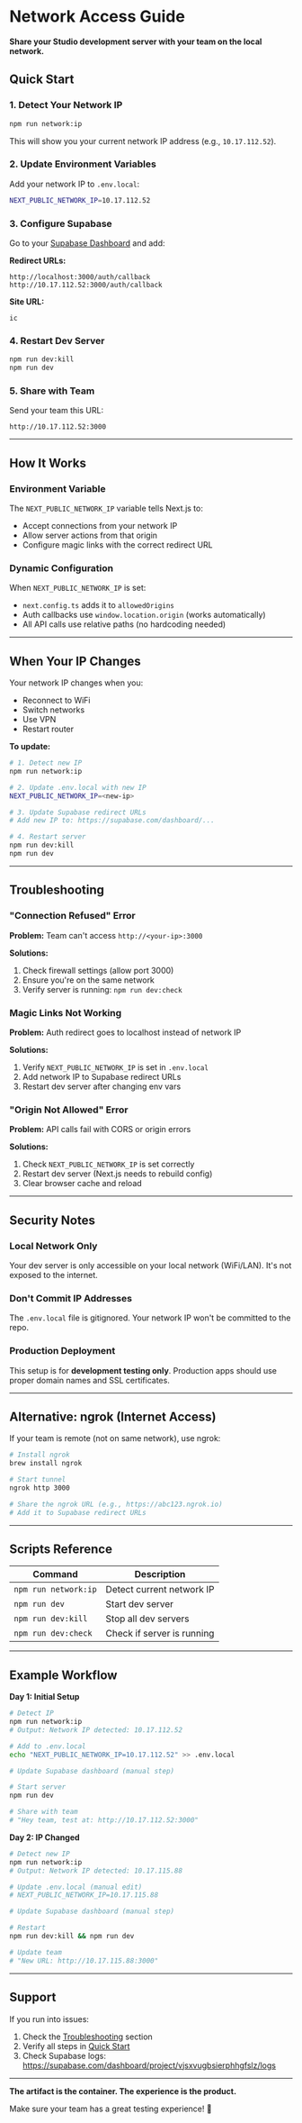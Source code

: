 # Network Access Guide

**Share your Studio development server with your team on the local network.**

## Quick Start

### 1. Detect Your Network IP

```bash
npm run network:ip
```

This will show you your current network IP address (e.g., `10.17.112.52`).

### 2. Update Environment Variables

Add your network IP to `.env.local`:

```bash
NEXT_PUBLIC_NETWORK_IP=10.17.112.52
```

### 3. Configure Supabase

Go to your [Supabase Dashboard](https://supabase.com/dashboard/project/vjsxvugbsierphhgfslz/auth/url-configuration) and add:

**Redirect URLs:**
```
http://localhost:3000/auth/callback
http://10.17.112.52:3000/auth/callback
```

**Site URL:**
```
ic
```

### 4. Restart Dev Server

```bash
npm run dev:kill
npm run dev
```

### 5. Share with Team

Send your team this URL:
```
http://10.17.112.52:3000
```

---

## How It Works

### Environment Variable
The `NEXT_PUBLIC_NETWORK_IP` variable tells Next.js to:
- Accept connections from your network IP
- Allow server actions from that origin
- Configure magic links with the correct redirect URL

### Dynamic Configuration
When `NEXT_PUBLIC_NETWORK_IP` is set:
- `next.config.ts` adds it to `allowedOrigins`
- Auth callbacks use `window.location.origin` (works automatically)
- All API calls use relative paths (no hardcoding needed)

---

## When Your IP Changes

Your network IP changes when you:
- Reconnect to WiFi
- Switch networks
- Use VPN
- Restart router

**To update:**

```bash
# 1. Detect new IP
npm run network:ip

# 2. Update .env.local with new IP
NEXT_PUBLIC_NETWORK_IP=<new-ip>

# 3. Update Supabase redirect URLs
# Add new IP to: https://supabase.com/dashboard/...

# 4. Restart server
npm run dev:kill
npm run dev
```

---

## Troubleshooting

### "Connection Refused" Error

**Problem:** Team can't access `http://<your-ip>:3000`

**Solutions:**
1. Check firewall settings (allow port 3000)
2. Ensure you're on the same network
3. Verify server is running: `npm run dev:check`

### Magic Links Not Working

**Problem:** Auth redirect goes to localhost instead of network IP

**Solutions:**
1. Verify `NEXT_PUBLIC_NETWORK_IP` is set in `.env.local`
2. Add network IP to Supabase redirect URLs
3. Restart dev server after changing env vars

### "Origin Not Allowed" Error

**Problem:** API calls fail with CORS or origin errors

**Solutions:**
1. Check `NEXT_PUBLIC_NETWORK_IP` is set correctly
2. Restart dev server (Next.js needs to rebuild config)
3. Clear browser cache and reload

---

## Security Notes

### Local Network Only
Your dev server is only accessible on your local network (WiFi/LAN). It's not exposed to the internet.

### Don't Commit IP Addresses
The `.env.local` file is gitignored. Your network IP won't be committed to the repo.

### Production Deployment
This setup is for **development testing only**. Production apps should use proper domain names and SSL certificates.

---

## Alternative: ngrok (Internet Access)

If your team is remote (not on same network), use ngrok:

```bash
# Install ngrok
brew install ngrok

# Start tunnel
ngrok http 3000

# Share the ngrok URL (e.g., https://abc123.ngrok.io)
# Add it to Supabase redirect URLs
```

---

## Scripts Reference

| Command | Description |
|---------|-------------|
| `npm run network:ip` | Detect current network IP |
| `npm run dev` | Start dev server |
| `npm run dev:kill` | Stop all dev servers |
| `npm run dev:check` | Check if server is running |

---

## Example Workflow

**Day 1: Initial Setup**
```bash
# Detect IP
npm run network:ip
# Output: Network IP detected: 10.17.112.52

# Add to .env.local
echo "NEXT_PUBLIC_NETWORK_IP=10.17.112.52" >> .env.local

# Update Supabase dashboard (manual step)

# Start server
npm run dev

# Share with team
# "Hey team, test at: http://10.17.112.52:3000"
```

**Day 2: IP Changed**
```bash
# Detect new IP
npm run network:ip
# Output: Network IP detected: 10.17.115.88

# Update .env.local (manual edit)
# NEXT_PUBLIC_NETWORK_IP=10.17.115.88

# Update Supabase dashboard (manual step)

# Restart
npm run dev:kill && npm run dev

# Update team
# "New URL: http://10.17.115.88:3000"
```

---

## Support

If you run into issues:
1. Check the [Troubleshooting](#troubleshooting) section
2. Verify all steps in [Quick Start](#quick-start)
3. Check Supabase logs: https://supabase.com/dashboard/project/vjsxvugbsierphhgfslz/logs

---

**The artifact is the container. The experience is the product.**

Make sure your team has a great testing experience! 🚀
